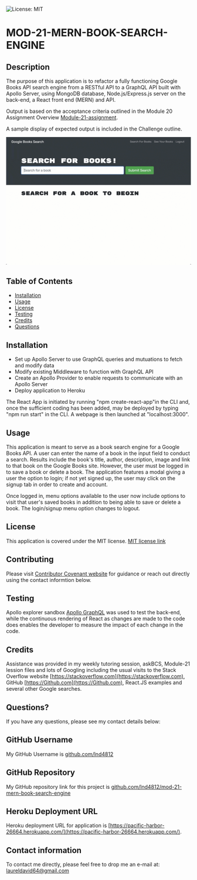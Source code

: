 
![License: MIT](https://img.shields.io/badge/License-MIT-yellow.svg)

# MOD-21-MERN-BOOK-SEARCH-ENGINE  

## Description

The purpose of this application is to refactor a fully functioning Google Books API search engine from a RESTful API to a GraphQL API built with Apollo Server, using MongoDB database, Node.js/Express.js server on the back-end, a React front end (MERN) and API.  

Output is based on the acceptance criteria outlined in the Module 20 Assignment Overview [Module-21-assignment](https://courses.bootcampspot.com/courses/1181/assignments/23393?module_item_id=467017).

A sample display of expected output is included in the Challenge outline.

![example](21-mern-homework-demo-01.gif)

## Table of Contents

* [Installation](#installation)
* [Usage](#usage)
* [License](#license)
* [Testing](#testing)
* [Credits](#credits)
* [Questions](#questions)

## Installation

* Set up Apollo Server to use GraphQL queries and mutuations to fetch and modify data
* Modify existing Middleware to function with GraphQL API
* Create an Apollo Provider to enable requests to communicate with an Apollo Server
* Deploy application to Heroku

The React App is initiated by running "npm create-react-app"in the CLI and, once the sufficient coding has been added, may be deployed by typing "npm run start" in the CLI.  A webpage is then launched at "localhost:3000".

## Usage

This application is meant to serve as a book search engine for a Google Books API. A user can enter the name of a book in the input field to conduct a search.  Results include the book's title, author, description, image and link to that book on the Google Books site.  However, the user must be logged in to save a book or delete a book.  The application features a modal giving a user the option to login; if not yet signed up, the user may click on the signup tab in order to create and account.

Once logged in, menu options available to the user now include options to visit that user's saved books in addition to being able to save or delete a book. The login/signup menu option changes to logout.

## License

This application is covered under the MIT license.  [MIT license link](https://choosealicense.com/licenses/mit/)

## Contributing

Please visit [Contributor Covenant website](https://contributor-covenant.org) for guidance or reach out directly using the contact informtion below.

## Testing

Apollo explorer sandbox [Apollo GraphQL](https://studio.apollographql.com/sandbox/explorer) was used to test the back-end, while the continuous rendering of React as changes are made to the code does enables the developer to measure the impact of each change in the code.

## Credits

Assistance was provided in my weekly tutoring session, askBCS, Module-21 lession files and lots of Googling including the usual visits to the Stack Overflow website [https://stackoverflow.com](https://stackoverflow.com), GitHub [https://Github.com](https://Github.com), React.JS examples and several other Google searches.

## Questions?

If you have any questions, please see my contact details below:

## GitHub Username

My GitHub Username is [github.com/lnd4812](https://github.com/lnd4812)

## GitHub Repository

My GitHub repository link for this project is [github.com/lnd4812/mod-21-mern-book-search-engine](https://github.com/lnd4812/mod-21-mern-book-search-engine)

## Heroku Deployment URL

Heroku deployment URL for application is [https://pacific-harbor-26664.herokuapp.com/](https://pacific-harbor-26664.herokuapp.com/).

## Contact information

To contact me directly, please feel free to drop me an e-mail at: <a hef="mailto:laureldavid64@gmail.com">laureldavid64@gmail.com</a>
